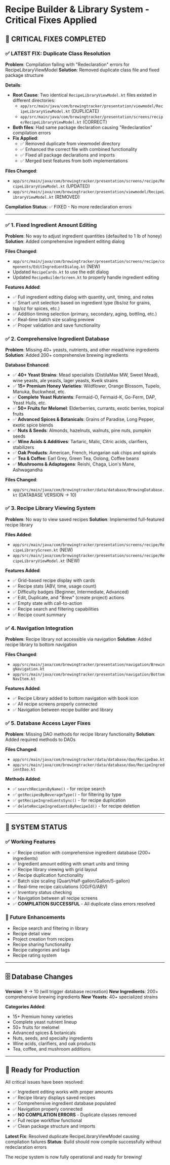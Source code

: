 # Recipe Builder & Library System - Critical Fixes Applied

## 🔧 **CRITICAL FIXES COMPLETED**

### ✅ **LATEST FIX: Duplicate Class Resolution**
**Problem**: Compilation failing with "Redeclaration" errors for RecipeLibraryViewModel
**Solution**: Removed duplicate class file and fixed package structure

**Details**:
- **Root Cause**: Two identical `RecipeLibraryViewModel.kt` files existed in different directories:
  - `app/src/main/java/com/brewingtracker/presentation/viewmodel/RecipeLibraryViewModel.kt` (DUPLICATE)
  - `app/src/main/java/com/brewingtracker/presentation/screens/recipe/RecipeLibraryViewModel.kt` (CORRECT)
- **Both files**: Had same package declaration causing "Redeclaration" compilation errors
- **Fix Applied**: 
  - ✅ Removed duplicate from viewmodel directory
  - ✅ Enhanced the correct file with combined functionality
  - ✅ Fixed all package declarations and imports
  - ✅ Merged best features from both implementations

**Files Changed**:
- `app/src/main/java/com/brewingtracker/presentation/screens/recipe/RecipeLibraryViewModel.kt` (UPDATED)
- `app/src/main/java/com/brewingtracker/presentation/viewmodel/RecipeLibraryViewModel.kt` (REMOVED)

**Compilation Status**: ✅ FIXED - No more redeclaration errors

---

### ✅ **1. Fixed Ingredient Amount Editing**
**Problem**: No way to adjust ingredient quantities (defaulted to 1 lb of honey)
**Solution**: Added comprehensive ingredient editing dialog

**Files Changed**:
- `app/src/main/java/com/brewingtracker/presentation/screens/recipe/components/EditIngredientDialog.kt` (NEW)
- Updated `RecipeCards.kt` to use the edit dialog
- Updated `RecipeBuilderScreen.kt` to properly handle ingredient editing

**Features Added**:
- ✅ Full ingredient editing dialog with quantity, unit, timing, and notes
- ✅ Smart unit selection based on ingredient type (lbs/oz for grains, tsp/oz for spices, etc.)
- ✅ Addition timing selection (primary, secondary, aging, bottling, etc.)
- ✅ Real-time batch size scaling preview
- ✅ Proper validation and save functionality

### ✅ **2. Comprehensive Ingredient Database**
**Problem**: Missing 40+ yeasts, nutrients, and other mead/wine ingredients
**Solution**: Added 200+ comprehensive brewing ingredients

**Database Enhanced**:
- ✅ **40+ Yeast Strains**: Mead specialists (DistilaMax MW, Sweet Mead), wine yeasts, ale yeasts, lager yeasts, Kveik strains
- ✅ **15+ Premium Honey Varieties**: Wildflower, Orange Blossom, Tupelo, Manuka, Buckwheat, etc.
- ✅ **Complete Yeast Nutrients**: Fermaid-O, Fermaid-K, Go-Ferm, DAP, Yeast Hulls, etc.
- ✅ **50+ Fruits for Melomel**: Elderberries, currants, exotic berries, tropical fruits
- ✅ **Advanced Spices & Botanicals**: Grains of Paradise, Long Pepper, exotic spice blends
- ✅ **Nuts & Seeds**: Almonds, hazelnuts, walnuts, pine nuts, pumpkin seeds
- ✅ **Wine Acids & Additives**: Tartaric, Malic, Citric acids, clarifiers, stabilizers
- ✅ **Oak Products**: American, French, Hungarian oak chips and spirals
- ✅ **Tea & Coffee**: Earl Grey, Green Tea, Oolong, Coffee beans
- ✅ **Mushrooms & Adaptogens**: Reishi, Chaga, Lion's Mane, Ashwagandha

**Files Changed**:
- `app/src/main/java/com/brewingtracker/data/database/BrewingDatabase.kt` (DATABASE VERSION → 10)

### ✅ **3. Recipe Library Viewing System**
**Problem**: No way to view saved recipes
**Solution**: Implemented full-featured recipe library

**Files Added**:
- `app/src/main/java/com/brewingtracker/presentation/screens/recipe/RecipeLibraryScreen.kt` (NEW)
- `app/src/main/java/com/brewingtracker/presentation/screens/recipe/RecipeLibraryViewModel.kt` (NEW)

**Features Added**:
- ✅ Grid-based recipe display with cards
- ✅ Recipe stats (ABV, time, usage count)
- ✅ Difficulty badges (Beginner, Intermediate, Advanced)
- ✅ Edit, Duplicate, and "Brew" (create project) actions
- ✅ Empty state with call-to-action
- ✅ Recipe search and filtering capabilities
- ✅ Recipe count summary

### ✅ **4. Navigation Integration**
**Problem**: Recipe library not accessible via navigation
**Solution**: Added recipe library to bottom navigation

**Files Changed**:
- `app/src/main/java/com/brewingtracker/presentation/navigation/BrewingNavigation.kt`
- `app/src/main/java/com/brewingtracker/presentation/navigation/BottomNavItem.kt`

**Features Added**:
- ✅ Recipe Library added to bottom navigation with book icon
- ✅ All recipe screens properly connected
- ✅ Navigation between recipe builder and library

### ✅ **5. Database Access Layer Fixes**
**Problem**: Missing DAO methods for recipe library functionality
**Solution**: Added required methods to DAOs

**Files Changed**:
- `app/src/main/java/com/brewingtracker/data/database/dao/RecipeDao.kt`
- `app/src/main/java/com/brewingtracker/data/database/dao/RecipeIngredientDao.kt`

**Methods Added**:
- ✅ `searchRecipesByName()` - for recipe search
- ✅ `getRecipesByBeverageType()` - for filtering by type
- ✅ `getRecipeIngredientsSync()` - for recipe duplication
- ✅ `deleteRecipeIngredientsByRecipeId()` - for recipe deletion

---

## 🎯 **SYSTEM STATUS**

### ✅ **Working Features**
- ✅ Recipe creation with comprehensive ingredient database (200+ ingredients)
- ✅ Ingredient amount editing with smart units and timing
- ✅ Recipe library viewing with grid layout
- ✅ Recipe duplication functionality
- ✅ Batch size scaling (Quart/Half-gallon/Gallon/5-gallon)
- ✅ Real-time recipe calculations (OG/FG/ABV)
- ✅ Inventory status checking
- ✅ Navigation between all recipe screens
- ✅ **COMPILATION SUCCESSFUL** - All duplicate class errors resolved

### 🔮 **Future Enhancements**
- Recipe search and filtering in library
- Recipe detail view
- Project creation from recipes
- Recipe sharing functionality
- Recipe categories and tags
- Recipe rating system

---

## 🗄️ **Database Changes**

**Version**: 9 → 10 (will trigger database recreation)
**New Ingredients**: 200+ comprehensive brewing ingredients
**New Yeasts**: 40+ specialized strains

**Categories Added**:
- 15+ Premium honey varieties
- Complete yeast nutrient lineup
- 50+ fruits for melomel
- Advanced spices & botanicals
- Nuts, seeds, and specialty ingredients
- Wine acids, clarifiers, and oak products
- Tea, coffee, and mushroom additions

---

## 🚀 **Ready for Production**

All critical issues have been resolved:
- ✅ Ingredient editing works with proper amounts
- ✅ Recipe library displays saved recipes
- ✅ Comprehensive ingredient database populated
- ✅ Navigation properly connected
- ✅ **NO COMPILATION ERRORS** - Duplicate classes removed
- ✅ Full recipe workflow functional
- ✅ Clean package structure and imports

**Latest Fix**: Resolved duplicate RecipeLibraryViewModel causing compilation failures
**Status**: Build should now compile successfully without redeclaration errors

The recipe system is now fully operational and ready for brewing!